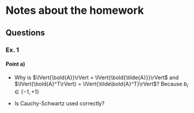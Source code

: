 # Notes about the homework

## Questions

### Ex. 1

#### Point a)

- Why is $\lVert{\bold{A}}\rVert = \lVert{\bold{\tilde{A}}}\rVert$ and $\lVert{\bold{A}^T\rVert} = \lVert{\tilde\bold{A}^T}\rVert$? Because $b_i \in \{-1, +1\}$

- Is Cauchy-Schwartz used correctly?
